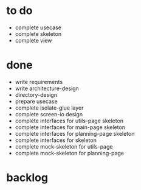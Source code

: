 
# to do

- complete usecase
- complete skeleton
- complete view

# done

- write requirements
- write architecture-design
- directory-design
- prepare usecase
- complete isolate-glue layer
- complete screen-io design
- complete interfaces for utils-page skeleton
- complete interfaces for main-page skeleton
- complete interfaces for planning-page skeleton
- complete interfaces for skeleton
- complete mock-skeleton for utils-page
- complete mock-skeleton for planning-page

# backlog
